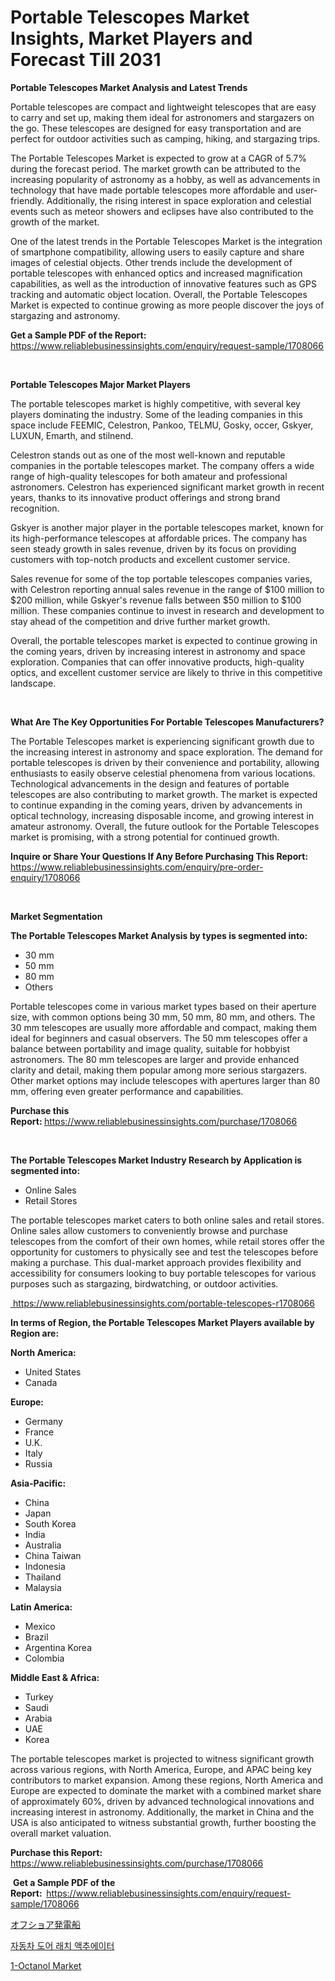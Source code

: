 <p><h1>Portable Telescopes Market Insights, Market Players and Forecast Till 2031</h1></p><p><strong>Portable Telescopes Market Analysis and Latest Trends</strong></p>
<p><p>Portable telescopes are compact and lightweight telescopes that are easy to carry and set up, making them ideal for astronomers and stargazers on the go. These telescopes are designed for easy transportation and are perfect for outdoor activities such as camping, hiking, and stargazing trips.</p><p>The Portable Telescopes Market is expected to grow at a CAGR of 5.7% during the forecast period. The market growth can be attributed to the increasing popularity of astronomy as a hobby, as well as advancements in technology that have made portable telescopes more affordable and user-friendly. Additionally, the rising interest in space exploration and celestial events such as meteor showers and eclipses have also contributed to the growth of the market.</p><p>One of the latest trends in the Portable Telescopes Market is the integration of smartphone compatibility, allowing users to easily capture and share images of celestial objects. Other trends include the development of portable telescopes with enhanced optics and increased magnification capabilities, as well as the introduction of innovative features such as GPS tracking and automatic object location. Overall, the Portable Telescopes Market is expected to continue growing as more people discover the joys of stargazing and astronomy.</p></p>
<p><strong>Get a Sample PDF of the Report:&nbsp;</strong> <a href="https://www.reliablebusinessinsights.com/enquiry/request-sample/1708066">https://www.reliablebusinessinsights.com/enquiry/request-sample/1708066</a></p>
<p>&nbsp;</p>
<p><strong>Portable Telescopes Major Market Players</strong></p>
<p><p>The portable telescopes market is highly competitive, with several key players dominating the industry. Some of the leading companies in this space include FEEMIC, Celestron, Pankoo, TELMU, Gosky, occer, Gskyer, LUXUN, Emarth, and stilnend.</p><p>Celestron stands out as one of the most well-known and reputable companies in the portable telescopes market. The company offers a wide range of high-quality telescopes for both amateur and professional astronomers. Celestron has experienced significant market growth in recent years, thanks to its innovative product offerings and strong brand recognition.</p><p>Gskyer is another major player in the portable telescopes market, known for its high-performance telescopes at affordable prices. The company has seen steady growth in sales revenue, driven by its focus on providing customers with top-notch products and excellent customer service.</p><p>Sales revenue for some of the top portable telescopes companies varies, with Celestron reporting annual sales revenue in the range of $100 million to $200 million, while Gskyer's revenue falls between $50 million to $100 million. These companies continue to invest in research and development to stay ahead of the competition and drive further market growth.</p><p>Overall, the portable telescopes market is expected to continue growing in the coming years, driven by increasing interest in astronomy and space exploration. Companies that can offer innovative products, high-quality optics, and excellent customer service are likely to thrive in this competitive landscape.</p></p>
<p>&nbsp;</p>
<p><strong>What Are The Key Opportunities For Portable Telescopes Manufacturers?</strong></p>
<p><p>The Portable Telescopes market is experiencing significant growth due to the increasing interest in astronomy and space exploration. The demand for portable telescopes is driven by their convenience and portability, allowing enthusiasts to easily observe celestial phenomena from various locations. Technological advancements in the design and features of portable telescopes are also contributing to market growth. The market is expected to continue expanding in the coming years, driven by advancements in optical technology, increasing disposable income, and growing interest in amateur astronomy. Overall, the future outlook for the Portable Telescopes market is promising, with a strong potential for continued growth.</p></p>
<p><strong>Inquire or Share Your Questions If Any Before Purchasing This Report:</strong> <a href="https://www.reliablebusinessinsights.com/enquiry/pre-order-enquiry/1708066">https://www.reliablebusinessinsights.com/enquiry/pre-order-enquiry/1708066</a></p>
<p>&nbsp;</p>
<p><strong>Market Segmentation</strong></p>
<p><strong>The Portable Telescopes Market Analysis by types is segmented into:</strong></p>
<p><ul><li>30 mm</li><li>50 mm</li><li>80 mm</li><li>Others</li></ul></p>
<p><p>Portable telescopes come in various market types based on their aperture size, with common options being 30 mm, 50 mm, 80 mm, and others. The 30 mm telescopes are usually more affordable and compact, making them ideal for beginners and casual observers. The 50 mm telescopes offer a balance between portability and image quality, suitable for hobbyist astronomers. The 80 mm telescopes are larger and provide enhanced clarity and detail, making them popular among more serious stargazers. Other market options may include telescopes with apertures larger than 80 mm, offering even greater performance and capabilities.</p></p>
<p><strong>Purchase this Report:&nbsp;</strong><a href="https://www.reliablebusinessinsights.com/purchase/1708066">https://www.reliablebusinessinsights.com/purchase/1708066</a></p>
<p>&nbsp;</p>
<p><strong>The Portable Telescopes Market Industry Research by Application is segmented into:</strong></p>
<p><ul><li>Online Sales</li><li>Retail Stores</li></ul></p>
<p><p>The portable telescopes market caters to both online sales and retail stores. Online sales allow customers to conveniently browse and purchase telescopes from the comfort of their own homes, while retail stores offer the opportunity for customers to physically see and test the telescopes before making a purchase. This dual-market approach provides flexibility and accessibility for consumers looking to buy portable telescopes for various purposes such as stargazing, birdwatching, or outdoor activities.</p></p>
<p><a href="https://www.reliablebusinessinsights.com/portable-telescopes-r1708066">&nbsp;https://www.reliablebusinessinsights.com/portable-telescopes-r1708066</a></p>
<p><strong>In terms of Region, the Portable Telescopes Market Players available by Region are:</strong></p>
<p>
    <p> <strong> North America: </strong>
        <ul>
            <li>United States</li>
            <li>Canada</li>
        </ul>
        </p> 
    <p> <strong> Europe: </strong>
        <ul>
            <li>Germany</li>
            <li>France</li>
            <li>U.K.</li>
            <li>Italy</li>
            <li>Russia</li>
        </ul>
        </p> 
    <p> <strong> Asia-Pacific: </strong>
        <ul>
            <li>China</li>
            <li>Japan</li>
            <li>South Korea</li>
            <li>India</li>
            <li>Australia</li>
            <li>China Taiwan</li>
            <li>Indonesia</li>
            <li>Thailand</li>
            <li>Malaysia</li>
        </ul>
        </p> 
    <p> <strong> Latin America: </strong>
        <ul>
            <li>Mexico</li>
            <li>Brazil</li>
            <li>Argentina Korea</li>
            <li>Colombia</li>
        </ul>
        </p> 
    <p> <strong> Middle East & Africa: </strong>
        <ul>
            <li>Turkey</li>
            <li>Saudi</li>
            <li>Arabia</li>
            <li>UAE</li>
            <li>Korea</li>
        </ul>
    </p>
    </p>
<p><p>The portable telescopes market is projected to witness significant growth across various regions, with North America, Europe, and APAC being key contributors to market expansion. Among these regions, North America and Europe are expected to dominate the market with a combined market share of approximately 60%, driven by advanced technological innovations and increasing interest in astronomy. Additionally, the market in China and the USA is also anticipated to witness substantial growth, further boosting the overall market valuation.</p></p>
<p><strong>Purchase this Report: </strong><a href="https://www.reliablebusinessinsights.com/purchase/1708066">https://www.reliablebusinessinsights.com/purchase/1708066</a></p>
<p>&nbsp;<strong>Get a Sample PDF of the Report:&nbsp;&nbsp;</strong><a href="https://www.reliablebusinessinsights.com/enquiry/request-sample/1708066">https://www.reliablebusinessinsights.com/enquiry/request-sample/1708066</a></p>
<p><strong></strong></p>
<p><p><a href="https://github.com/JacksonWiza1924/Market-Research-Report-List-2/blob/main/4326400140017.md">オフショア発電船</a></p><p><a href="https://github.com/kimvicki3212024/Market-Research-Report-List-1/blob/main/7006471147925.md">자동차 도어 래치 액추에이터</a></p><p><a href="https://github.com/lsapaaep8/Market-Research-Report-List-1/blob/main/1-octanol-market.md">1-Octanol Market</a></p></p>